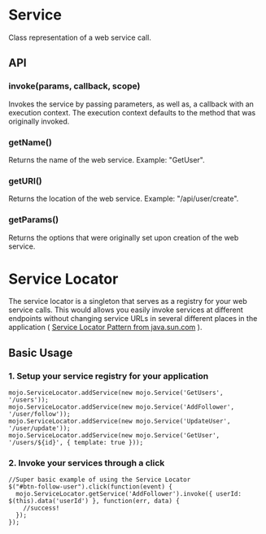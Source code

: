 # Service

Class representation of a web service call.

## API

### invoke(params, callback, scope) 

Invokes the service by passing parameters, as well as, a callback with an execution context. The execution context defaults to the method that was originally invoked.

### getName() 

Returns the name of the web service. Example: "GetUser".

### getURI()

Returns the location of the web service. Example: "/api/user/create".

### getParams()

Returns the options that were originally set upon creation of the web service.

# Service Locator

The service locator is a singleton that serves as a registry for your web service calls. This would allows you easily
invoke services at different endpoints without changing service URLs in several different places in the application ( 
[Service Locator Pattern from java.sun.com](http://java.sun.com/blueprints/corej2eepatterns/Patterns/ServiceLocator.html) ).

## Basic Usage 

### 1. Setup your service registry for your application

```
mojo.ServiceLocator.addService(new mojo.Service('GetUsers',     '/users'));
mojo.ServiceLocator.addService(new mojo.Service('AddFollower',  '/user/follow'));
mojo.ServiceLocator.addService(new mojo.Service('UpdateUser', '/user/update'));
mojo.ServiceLocator.addService(new mojo.Service('GetUser',   '/users/${id}', { template: true }));
```

### 2. Invoke your services through a click

<pre><code>//Super basic example of using the Service Locator
$("#btn-follow-user").click(function(event) {
  mojo.ServiceLocator.getService('AddFollower').invoke({ userId: $(this).data('userId') }, function(err, data) {
    //success!
  });
});
</code></pre>
